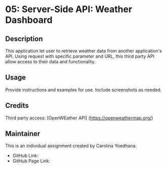 # 05: Server-Side API: Weather Dashboard

## Description 

This application let user to retrieve weather data from another application's API.  Using request with specific parameter and URL, this third party API allow access to their data and functionality.


## Usage 

Provide instructions and examples for use. Include screenshots as needed. 


## Credits

Third party access: [OpenWEather API] (https://openweathermap.org/) 


## Maintainer 
This is an individual assignment created by Carolina Yoedhana.
* GitHub Link: 
* GitHub Page Link:



